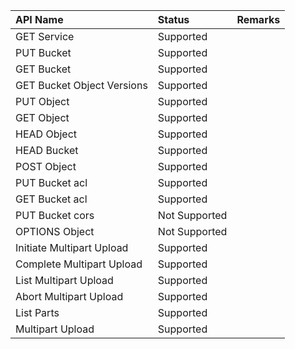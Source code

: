 | API Name | Status | Remarks |
|:--|:--|:--|
| GET Service | Supported | |
| PUT Bucket | Supported | |
| GET Bucket | Supported | |
| GET Bucket Object Versions | Supported | |
| PUT Object | Supported | |
| GET Object | Supported | |
| HEAD Object | Supported | |
| HEAD Bucket | Supported | |
| POST Object | Supported | |
| PUT Bucket acl | Supported | |
| GET Bucket acl | Supported | |
| PUT Bucket cors | Not Supported | |
| OPTIONS Object | Not Supported | |
| Initiate Multipart Upload | Supported | |
| Complete Multipart Upload | Supported | |
| List Multipart Upload | Supported | |
| Abort Multipart Upload | Supported | |
| List Parts | Supported | |
| Multipart Upload | Supported | |

